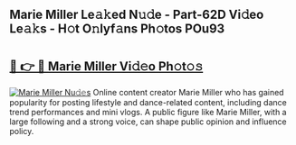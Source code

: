 ## Marie Miller Le𝚊𝚔ed N𝚞𝚍e - Part-62D Vi𝚍eo Le𝚊𝚔s - H𝚘t O𝚗lyf𝚊ns Ph𝚘tos POu93

# <h2><a href="http://hf50zo.feru.top/?c=Marie+Miller">🔗 👉 🔴 Marie Miller Vi𝚍𝚎o Ph𝚘t𝚘𝚜</a></h2>

[![Marie Miller Nu𝚍𝚎s](https://i.imgur.com/0TWrTi3.gif)](http://hf50zo.feru.top/?c=Marie+Miller)
Online content creator Marie Miller who has gained popularity for posting lifestyle and dance-related content, including dance trend performances and mini vlogs. A public figure like Marie Miller, with a large following and a strong voice, can shape public opinion and influence policy. 
